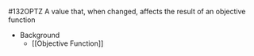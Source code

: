 #132OPTZ 
A value that, when changed, affects the result of an objective function

* Background
	* [[Objective Function]]